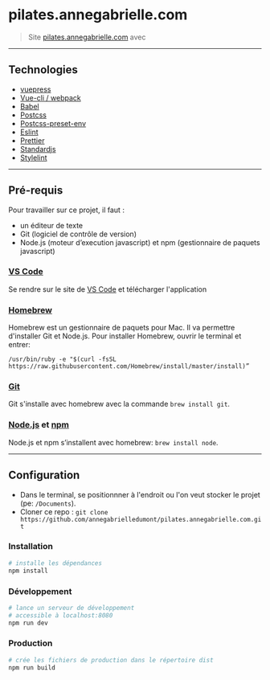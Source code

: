# pilates.annegabrielle.com

> Site [pilates.annegabrielle.com](https://pilates.annegabrielle.com) avec

---

## Technologies

- [vuepress](https://vuepress.vuejs.org/)
- [Vue-cli / webpack](https://cli.vuejs.org/)
- [Babel](https://babeljs.io/)
- [Postcss](https://postcss.org/)
- [Postcss-preset-env](https://preset-env.cssdb.org/)
- [Eslint](https://eslint.org/)
- [Prettier](https://prettier.io/)
- [Standardjs](https://standardjs.com/)
- [Stylelint](https://stylelint.io/)

---

## Pré-requis

Pour travailler sur ce projet, il faut :

- un éditeur de texte
- Git (logiciel de contrôle de version)
- Node.js (moteur d’execution javascript) et npm (gestionnaire de paquets javascript)

### [VS Code](https://code.visualstudio.com/)

Se rendre sur le site de [VS Code](https://code.visualstudio.com/) et télécharger l'application

### [Homebrew](https://brew.sh/)

Homebrew est un gestionnaire de paquets pour Mac. Il va permettre d'installer Git et Node.js. Pour installer Homebrew, ouvrir le terminal et entrer:

```
/usr/bin/ruby -e "$(curl -fsSL https://raw.githubusercontent.com/Homebrew/install/master/install)”
```

### [Git](https://git-scm.com/)

Git s'installe avec homebrew avec la commande `brew install git`.

### [Node.js](https://nodejs.org) et [npm](https://www.npmjs.com/)

Node.js et npm s’installent avec homebrew: `brew install node`.

---

## Configuration

- Dans le terminal, se positionnner à l'endroit ou l'on veut stocker le projet (pe: `/Documents`).
- Cloner ce repo : `git clone https://github.com/annegabrielledumont/pilates.annegabrielle.com.git`

### Installation

```bash
# installe les dépendances
npm install
```

### Développement

```bash
# lance un serveur de développement
# accessible à localhost:8080
npm run dev
```

### Production

```bash
# crée les fichiers de production dans le répertoire dist
npm run build
```
